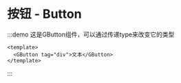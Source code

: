 # 按钮 - Button
:::demo 这是GButton组件，可以通过传递type来改变它的类型
  ```vue
  <template>
    <GButton tag="div">文本</GButton>
  </template>
  ```
:::
